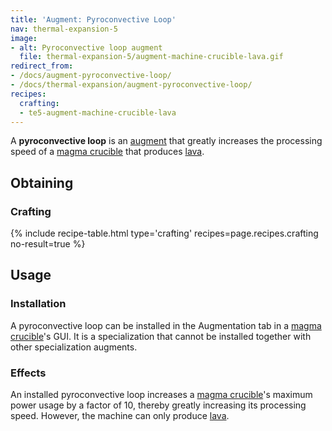 ```yaml
---
title: 'Augment: Pyroconvective Loop'
nav: thermal-expansion-5
image:
- alt: Pyroconvective loop augment
  file: thermal-expansion-5/augment-machine-crucible-lava.gif
redirect_from:
- /docs/augment-pyroconvective-loop/
- /docs/thermal-expansion/augment-pyroconvective-loop/
recipes:
  crafting:
  - te5-augment-machine-crucible-lava
---
```


A **pyroconvective loop** is an [augment](/docs/thermal-expansion-5/augments/) that greatly
increases the processing speed of a [magma crucible](/docs/thermal-expansion-5/magma-crucible/) that
produces [lava](https://minecraft.gamepedia.com/Lava).


Obtaining
---------

### Crafting
{% include recipe-table.html type='crafting' recipes=page.recipes.crafting no-result=true %}


Usage
-----

### Installation
A pyroconvective loop can be installed in the Augmentation tab in a [magma
crucible](/docs/thermal-expansion-5/magma-crucible/)'s GUI. It is a specialization that cannot be
installed together with other specialization augments.

### Effects
An installed pyroconvective loop increases a [magma
crucible](/docs/thermal-expansion-5/magma-crucible/)'s maximum power usage by a factor of 10,
thereby greatly increasing its processing speed. However, the machine can only
produce [lava](https://minecraft.gamepedia.com/Lava).
